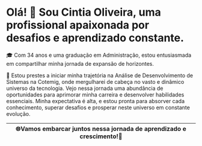 # Olá! 👋 Sou Cintia Oliveira, uma profissional apaixonada por desafios e aprendizado constante.

🎓 Com 34 anos e uma graduação em Administração, estou entusiasmada em compartilhar minha jornada de expansão de horizontes.

🚀 Estou prestes a iniciar minha trajetória na Análise de Desenvolvimento de Sistemas na Cotemig, onde mergulharei de cabeça no vasto e dinâmico universo da tecnologia. Vejo nessa jornada uma abundância de oportunidades para aprimorar minha carreira e desenvolver habilidades essenciais. Minha expectativa é alta, e estou pronta para absorver cada conhecimento, superar desafios e prosperar neste universo em constante evolução.

| 🌐Vamos embarcar juntos nessa jornada de aprendizado e crescimento!🌱 |
|------------------------------------------------------------------------|
